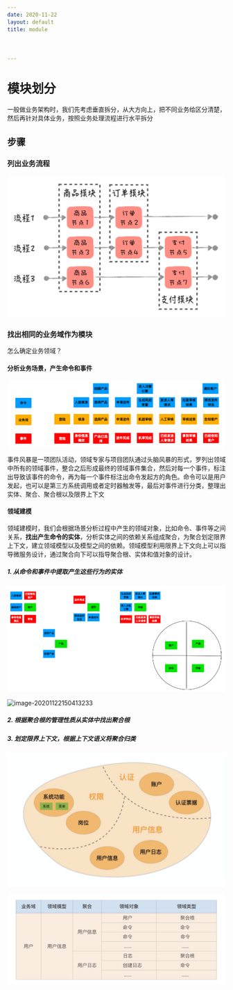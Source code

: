 ```yaml
---
date: 2020-11-22
layout: default
title: module



---
```


# 模块划分

一般做业务架构时，我们先考虑垂直拆分，从大方向上，把不同业务给区分清楚，然后再针对具体业务，按照业务处理流程进行水平拆分

## 步骤

### 列出业务流程

![image-20201122142356852](https://github.com/garydai/garydai.github.com/raw/master/_posts/pic/image-20201122142356852.png)

### 找出相同的业务域作为模块

怎么确定业务领域？

#### 分析业务场景，产生命令和事件

![image-20201122144951377](https://github.com/garydai/garydai.github.com/raw/master/_posts/pic/image-20201122144951377.png)

事件风暴是一项团队活动，领域专家与项目团队通过头脑风暴的形式，罗列出领域中所有的领域事件，整合之后形成最终的领域事件集合，然后对每一个事件，标注出导致该事件的命令，再为每一个事件标注出命令发起方的角色。命令可以是用户发起，也可以是第三方系统调用或者定时器触发等，最后对事件进行分类，整理出实体、聚合、聚合根以及限界上下文

#### 领域建模

领域建模时，我们会根据场景分析过程中产生的领域对象，比如命令、事件等之间关系，**找出产生命令的实体**，分析实体之间的依赖关系组成聚合，为聚合划定限界上下文，建立领域模型以及模型之间的依赖。领域模型利用限界上下文向上可以指导微服务设计，通过聚合向下可以指导聚合根、实体和值对象的设计。

##### 1. 从命令和事件中提取产生这些行为的实体

![image-20201122150219274](https://github.com/garydai/garydai.github.com/raw/master/_posts/pic/image-20201122150219274.png)

![image-20201122150413233](https://github.com/garydai/garydai.github.com/raw/master/_posts/_posts/pic/image-20201122150413233.png)

##### 2. 根据聚合根的管理性质从实体中找出聚合根

##### 3. 划定限界上下文，根据上下文语义将聚合归类

![image-20201122150425476](https://github.com/garydai/garydai.github.com/raw/master/_posts/pic/image-20201122150425476.png)

![image-20201122154927519](https://github.com/garydai/garydai.github.com/raw/master/_posts/pic/image-20201122154927519.png)